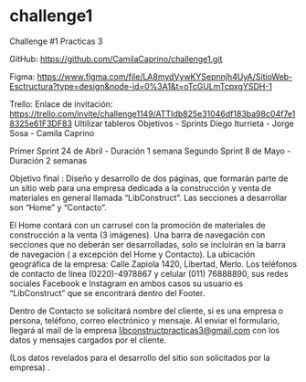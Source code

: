 # challenge1
Challenge #1 Practicas 3

GitHub: https://github.com/CamilaCaprino/challenge1.git

Figma: https://www.figma.com/file/LA8mydVywKYSepnnjh4UyA/SitioWeb-Esctructura?type=design&node-id=0%3A1&t=oTcGULmTcpxgYSDH-1

Trello: 
Enlace de invitación: https://trello.com/invite/challenge1149/ATTIdb825e31046df183ba98c04f7e18325e61F3DF83
Ultilizar tableros
Objetivos - Sprints
Diego Iturrieta - Jorge Sosa - Camila Caprino

Primer Sprint 24 de Abril - Duración 1 semana
Segundo Sprint 8 de Mayo  - Duración 2 semanas

Objetivo final : Diseño y desarrollo de dos páginas, que formarán parte de un sitio web para una empresa dedicada
a la construcción y venta de materiales en general llamada “LibConstruct”. 
Las secciones a desarrollar son “Home” y “Contacto”. 

El Home contará con un carrusel con la promoción de materiales de construcción a la venta (3 imágenes). Una barra de navegación con secciones que  no deberán ser desarrolladas, solo se incluirán en la barra de navegación ( a excepción del Home y Contacto). 
La ubicación geográfica de la empresa: Calle Zapiola 1420, Libertad, Merlo.
Los teléfonos de contacto de línea (0220)-4978867 y celular (011) 76888890, sus redes sociales Facebook e Instagram en ambos casos su usuario es “LibConstruct” que se encontrará dentro del Footer.

Dentro de Contacto se solicitará nombre del cliente, si es una empresa o persona, teléfono, correo electrónico y mensaje. 
Al enviar el formulario, llegará al mail de la empresa libconstructpracticas3@gmail.com con los datos y mensajes cargados por el cliente. 

(Los datos revelados para el desarrollo del sitio son solicitados por la empresa) .
